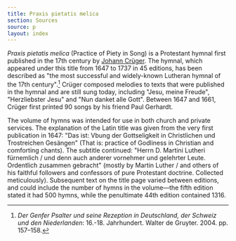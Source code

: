 ```yaml
---
title: Praxis pietatis melica
section: Sources
source: p
layout: index
---
```


*Praxis pietatis melica* (Practice of Piety in Song) is a Protestant hymnal first published in the 17th century by [Johann Crüger](/authors/crüger). The hymnal, which appeared under this title from 1647 to 1737 in 45 editions, has been described as "the most successful and widely-known Lutheran hymnal of the 17th century".[^1] Crüger composed melodies to texts that were published in the hymnal and are still sung today, including "Jesu, meine Freude", "Herzliebster Jesu" and "Nun danket alle Gott". Between 1647 and 1661, Crüger first printed 90 songs by his friend Paul Gerhardt.

The volume of hymns was intended for use in both church and private services. The explanation of the Latin title was given from the very first publication in 1647: "Das ist: Vbung der Gottseligkeit in Christlichen und Trostreichen Gesängen" (That is: practice of Godliness in Christian and comforting chants). The subtitle continued: "Herrn D. Martini Lutheri fürnemlich / und denn auch anderer vornehmer und gelehrter Leute. Ordentlich zusammen gebracht" (mostly by Martin Luther / and others of his faithful followers and confessors of pure Protestant doctrine. Collected meticulously). Subsequent text on the title page varied between editions, and could include the number of hymns in the volume—the fifth edition stated it had 500 hymns, while the penultimate 44th edition contained 1316.

[^1]: *Der Genfer Psalter und seine Rezeption in Deutschland, der Schweiz und den Niederlanden*: 16.-18. Jahrhundert. Walter de Gruyter. 2004. pp. 157–158.